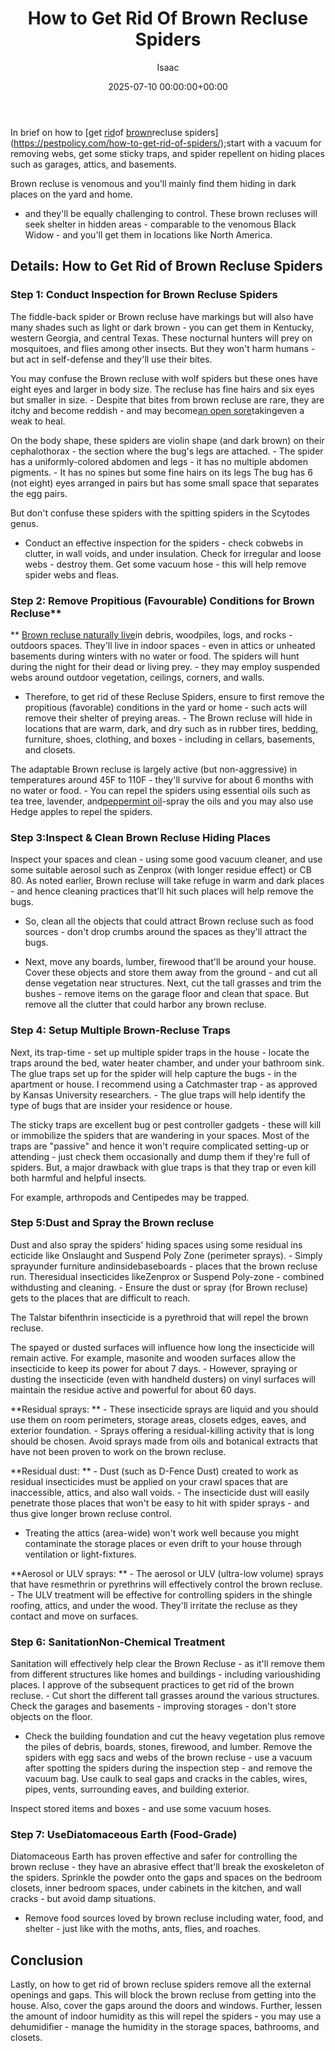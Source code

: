 ﻿---
title: How to Get Rid Of Brown Recluse Spiders
description: In brief on how to get rid of brown recluse spidershttpspestpolicy.comhow-to-get-rid-of-spiders  start with a vacuum for removing webs, get some sticky traps,...
slug: /how-to-get-rid-of-brown-recluse-spiders/
date: 2025-07-10 00:00:00+00:00
lastmod: 2025-07-10 00:00:00+03:00
author: Isaac
categories:

- Guide

- Spiders
tags:

- guide

- rid

- brown
layout: post
---

In brief on how to [get [rid](https://pestpolicy.com/how-to-get-rid-of-cockroaches-in-apartments/)of [brown](https://pestpolicy.com/how-to-identify-the-cause-of-brown-spots-in-your-lawn/)recluse spiders](https://pestpolicy.com/how-to-get-rid-of-spiders/);start with a vacuum for removing webs, get some sticky traps, and spider repellent on hiding places such as garages, attics, and basements.

Brown recluse is venomous and you'll mainly find them hiding in dark places on the yard and home.

- and they'll be equally challenging to control. These brown recluses will seek shelter in hidden areas - comparable to the venomous Black Widow - and you'll get them in locations like North America.

##  Details: How to Get Rid of Brown Recluse Spiders

###  Step 1: Conduct Inspection for Brown Recluse Spiders

The fiddle-back spider or Brown recluse have markings but will also have many shades such as light or dark brown - you can get them in Kentucky, western Georgia, and central Texas. These nocturnal hunters will prey on mosquitoes, and flies among other insects. But they won't harm humans - but act in self-defense and they'll use their bites.

You may confuse the Brown recluse with wolf spiders but these ones have eight eyes and larger in body size. The recluse has fine hairs and six eyes but smaller in size. - Despite that bites from brown recluse are rare, they are itchy and become reddish - and may become[an open sore](https://www.mayoclinic.org/diseases-conditions/spider-bites/symptoms-causes/syc-20352371)takingeven a weak to heal.

On the body shape, these spiders are violin shape (and dark brown) on their cephalothorax - the section where the bug's legs are attached. - The spider has a uniformly-colored abdomen and legs - it has no multiple abdomen pigments. - It has no spines but some fine hairs on its legs The bug has 6 (not eight) eyes arranged in pairs but has some small space that separates the egg pairs.

But don't confuse these spiders with the spitting spiders in the Scytodes genus.

- Conduct an effective inspection for the spiders - check cobwebs in clutter, in wall voids, and under insulation. Check for irregular and loose webs - destroy them. Get some vacuum hose - this will help remove spider webs and fleas.

###  Step 2: Remove Propitious (Favourable) Conditions for Brown Recluse**

** [Brown recluse naturally live](https://entomology.ca.uky.edu/ef631)in debris, woodpiles, logs, and rocks - outdoors spaces. They'll live in indoor spaces - even in attics or unheated basements during winters with no water or food. The spiders will hunt during the night for their dead or living prey. - they may employ suspended webs around outdoor vegetation, ceilings, corners, and walls.

- Therefore, to get rid of these Recluse Spiders, ensure to first remove the propitious (favorable) conditions in the yard or home - such acts will remove their shelter of preying areas. - The Brown recluse will hide in locations that are warm, dark, and dry such as in rubber tires, bedding, furniture, shoes, clothing, and boxes - including in cellars, basements, and closets.

The adaptable Brown recluse is largely active (but non-aggressive) in temperatures around 45F to 110F - they'll survive for about 6 months with no water or food. - You can repel the spiders using essential oils such as tea tree, lavender, and[peppermint oil](https://pestpolicy.com/does-peppermint-oil-repel-spiders/)-spray the oils and you may also use Hedge apples to repel the spiders.

###  Step 3:**Inspect & Clean Brown Recluse Hiding Places**

Inspect your spaces and clean - using some good vacuum cleaner, and use some suitable aerosol such as Zenprox (with longer residue effect) or CB 80. As noted earlier, Brown recluse will take refuge in warm and dark places - and hence cleaning practices that'll hit such places will help remove the bugs.

- So, clean all the objects that could attract Brown recluse such as food sources - don't drop crumbs around the spaces as they'll attract the bugs.

- Next, move any boards, lumber, firewood that'll be around your house. Cover these objects and store them away from the ground - and cut all dense vegetation near structures. Next, cut the tall grasses and trim the bushes - remove items on the garage floor and clean that space. But remove all the clutter that could harbor any brown recluse.

###  Step 4: Setup Multiple Brown-Recluse Traps

Next, its trap-time - set up multiple spider traps in the house - locate the traps around the bed, water heater chamber, and under your bathroom sink. The glue traps set up for the spider will help capture the bugs - in the apartment or house. I recommend using a Catchmaster trap - as approved by Kansas University researchers. - The glue traps will help identify the type of bugs that are insider your residence or house.

The sticky traps are excellent bug or pest controller gadgets - these will kill or immobilize the spiders that are wandering in your spaces. Most of the traps are "passive" and hence it won't require complicated setting-up or attending - just check them occasionally and dump them if they're full of spiders. But, a major drawback with glue traps is that they trap or even kill both harmful and helpful insects.

For example, arthropods and Centipedes may be trapped.

###  Step 5:**Dust and Spray the Brown recluse**

Dust and also spray the spiders' hiding spaces using some residual ins ecticide like Onslaught and Suspend Poly Zone (perimeter sprays). - Simply sprayunder furniture andinsidebaseboards - places that the brown recluse run. Theresidual insecticides likeZenprox or Suspend Poly-zone - combined withdusting and cleaning. - Ensure the dust or spray (for Brown recluse) gets to the places that are difficult to reach.

The Talstar bifenthrin insecticide is a pyrethroid that will repel the brown recluse.

The spayed or dusted surfaces will influence how long the insecticide will remain active. For example, masonite and wooden surfaces allow the insecticide to keep its power for about 7 days. - However, spraying or dusting the insecticide (even with handheld dusters) on vinyl surfaces will maintain the residue active and powerful for about 60 days.

**Residual sprays: ** - These insecticide sprays are liquid and you should use them on room perimeters, storage areas, closets edges, eaves, and exterior foundation. - Sprays offering a residual-killing activity that is long should be chosen. Avoid sprays made from oils and botanical extracts that have not been proven to work on the brown recluse.

**Residual dust: ** - Dust (such as D-Fence Dust) created to work as residual insecticides must be applied on your crawl spaces that are inaccessible, attics, and also wall voids. - The insecticide dust will easily penetrate those places that won't be easy to hit with spider sprays - and thus give longer brown recluse control.

- Treating the attics (area-wide) won't work well because you might contaminate the storage places or even drift to your house through ventilation or light-fixtures.

**Aerosol or ULV sprays: ** - The aerosol or ULV (ultra-low volume) sprays that have resmethrin or pyrethrins will effectively control the brown recluse. - The ULV treatment will be effective for controlling spiders in the shingle roofing, attics, and under the wood. They'll irritate the recluse as they contact and move on surfaces.

###  Step 6: Sanitation**Non-Chemical Treatment**

Sanitation will effectively help clear the Brown Recluse - as it'll remove them from different structures like homes and buildings - including varioushiding places. I approve of the subsequent practices to get rid of the brown recluse. - Cut short the different tall grasses around the various structures. Check the garages and basements - improving storages - don't store objects on the floor.

- Check the building foundation and cut the heavy vegetation plus remove the piles of debris, boards, stones, firewood, and lumber. Remove the spiders with egg sacs and webs of the brown recluse - use a vacuum after spotting the spiders during the inspection step - and remove the vacuum bag. Use caulk to seal gaps and cracks in the cables, wires, pipes, vents, surrounding eaves, and building exterior.

Inspect stored items and boxes - and use some vacuum hoses.

###  Step 7: UseDiatomaceous Earth (Food-Grade)

Diatomaceous Earth has proven effective and safer for controlling the brown recluse - they have an abrasive effect that'll break the exoskeleton of the spiders. Sprinkle the powder onto the gaps and spaces on the bedroom closets, inner bedroom spaces, under cabinets in the kitchen, and wall cracks - but avoid damp situations.

- Remove food sources loved by brown recluse including water, food, and shelter - just like with the moths, ants, flies, and roaches.

##  Conclusion

Lastly, on how to get rid of brown recluse spiders remove all the external openings and gaps. This will block the brown recluse from getting into the house. Also, cover the gaps around the doors and windows. Further, lessen the amount of indoor humidity as this will repel the spiders - you may use a dehumidifier - manage the humidity in the storage spaces, bathrooms, and closets.
